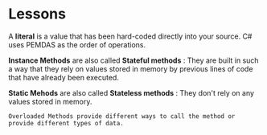 # Lessons

A **literal** is a value that has been hard-coded directly into your source.
C# uses PEMDAS as the order of operations.

**Instance Methods** are also called **Stateful methods** : They are built in such a way that they rely on values stored in memory by previous lines of code that have already been executed.

**Static Mehods** are also called **Stateless methods** : They don't rely on any values stored in memory.

`Overloaded Methods provide different ways to call the method or provide different types of data.`
